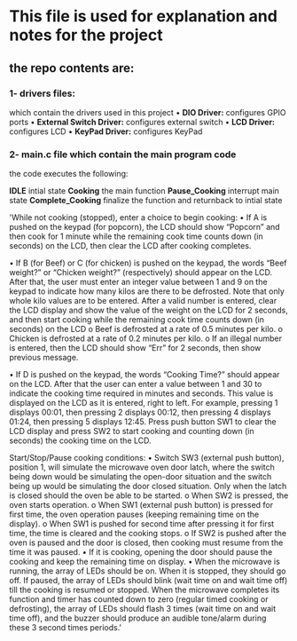 # This file is  used for explanation and notes for the project

## the repo contents are:

### 1- drivers files:

which contain the drivers used in this project
• **DIO Driver:** configures GPIO ports
• **External Switch Driver:** configures external switch 
• **LCD Driver:** configures LCD
• **KeyPad Driver:** configures KeyPad

### 2- main.c file which contain the main program code 
the code executes the following:

**IDLE** intial state
**Cooking** the main function 
**Pause_Cooking** interrupt main state
**Complete_Cooking** finalize  the function and returnback to intial state

'While not cooking (stopped), enter a choice to begin cooking:
• If A is pushed on the keypad (for popcorn), the LCD should show “Popcorn” and then
cook for 1 minute while the remaining cook time counts down (in seconds) on the LCD,
then clear the LCD after cooking completes.

• If B (for Beef) or C (for chicken) is pushed on the keypad, the words “Beef weight?” or
“Chicken weight?” (respectively) should appear on the LCD. After that, the user must
enter an integer value between 1 and 9 on the keypad to indicate how many kilos are
there to be defrosted.
Note that only whole kilo values are to be entered. After a valid number is entered, clear
the LCD display and show the value of the weight on the LCD for 2 seconds, and then
start cooking while the remaining cook time counts down (in seconds) on the LCD
o Beef is defrosted at a rate of 0.5 minutes per kilo.
o Chicken is defrosted at a rate of 0.2 minutes per kilo.
o If an illegal number is entered, then the LCD should show “Err” for 2 seconds,
then show previous message.

• If D is pushed on the keypad, the words “Cooking Time?” should appear on the LCD.
After that the user can enter a value between 1 and 30 to indicate the cooking time
required in minutes and seconds. This value is displayed on the LCD as it is entered, right
to left.
For example, pressing 1 displays 00:01, then pressing 2 displays 00:12, then pressing 4
displays 01:24, then pressing 5 displays 12:45. Press push button SW1 to clear the LCD
display and press SW2 to start cooking and counting down (in seconds) the cooking time
on the LCD.

Start/Stop/Pause cooking conditions:
• Switch SW3 (external push button), position 1, will simulate the microwave oven door
latch, where the switch being down would be simulating the open-door situation and the
switch being up would be simulating the door closed situation. Only when the latch is
closed should the oven be able to be started.
o When SW2 is pressed, the oven starts operation.
o When SW1 (external push button) is pressed for first time, the oven operation
pauses (keeping remaining time on the display).
o When SW1 is pushed for second time after pressing it for first time, the time is
cleared and the cooking stops.
o If SW2 is pushed after the oven is paused and the door is closed, then cooking
must resume from the time it was paused.
• If it is cooking, opening the door should pause the cooking and keep the remaining time
on display.
• When the microwave is running, the array of LEDs should be on. When it is stopped,
they should go off. If paused, the array of LEDs should blink (wait time on and wait time
off) till the cooking is resumed or stopped.
When the microwave completes its function and timer has counted down to zero (regular
timed cooking or defrosting), the array of LEDs should flash 3 times (wait time on and
wait time off), and the buzzer should produce an audible tone/alarm during these 3
second times periods.'


